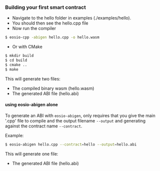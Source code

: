 ### Building your first smart contract
- Navigate to the hello folder in examples (./examples/hello).
- You should then see the hello.cpp file
- Now run the compiler
```sh
$ eosio-cpp -abigen hello.cpp -o hello.wasm
```
- Or with CMake
```sh
$ mkdir build
$ cd build
$ cmake ..
$ make
```
This will generate two files:
* The compiled binary wasm (hello.wasm)
* The generated ABI file (hello.abi)

#### using eosio-abigen alone
To generate an ABI with ```eosio-abigen```, only requires that you give the main '.cpp' file to compile and the output filename `--output` and generating against the contract name `--contract`.

Example:
```bash
$ eosio-abigen hello.cpp --contract=hello --output=hello.abi
```

This will generate one file:
* The generated ABI file (hello.abi)
